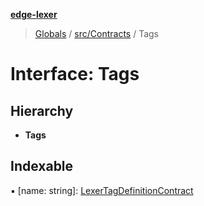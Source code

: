 **[edge-lexer](../README.md)**

> [Globals](../README.md) / [src/Contracts](../modules/src_contracts.md) / Tags

# Interface: Tags

## Hierarchy

* **Tags**

## Indexable

▪ [name: string]: [LexerTagDefinitionContract](src_contracts.lexertagdefinitioncontract.md)
